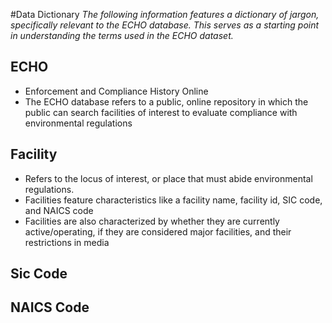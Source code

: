 #Data Dictionary
*The following information features a dictionary of jargon, specifically relevant to the ECHO database. This serves as a starting point in understanding the terms used in the ECHO dataset.*

## ECHO
* Enforcement and Compliance History Online
* The ECHO database refers to a public, online repository in which the public can search facilities of interest to evaluate compliance with environmental regulations

## Facility
* Refers to the locus of interest, or place that must abide environmental regulations.
* Facilities feature characteristics like a facility name, facility id, SIC code, and NAICS code
* Facilities are also characterized by whether they are currently active/operating, if they are considered major facilities, and their restrictions in media

## Sic Code

## NAICS Code
